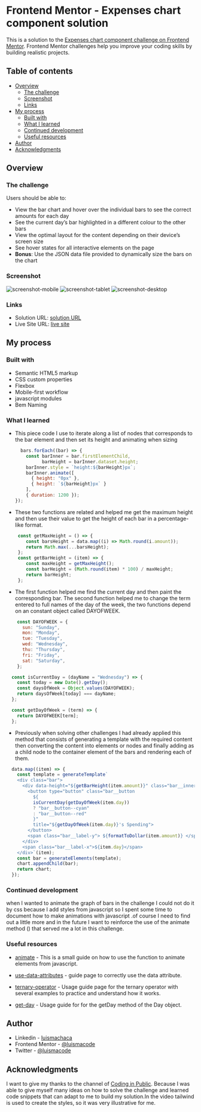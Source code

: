 # Frontend Mentor - Expenses chart component solution

This is a solution to the [Expenses chart component challenge on Frontend Mentor](https://www.frontendmentor.io/challenges/expenses-chart-component-e7yJBUdjwt). Frontend Mentor challenges help you improve your coding skills by building realistic projects.

## Table of contents

- [Overview](#overview)
  - [The challenge](#the-challenge)
  - [Screenshot](#screenshot)
  - [Links](#links)
- [My process](#my-process)
  - [Built with](#built-with)
  - [What I learned](#what-i-learned)
  - [Continued development](#continued-development)
  - [Useful resources](#useful-resources)
- [Author](#author)
- [Acknowledgments](#acknowledgments)

## Overview

### The challenge

Users should be able to:

- View the bar chart and hover over the individual bars to see the correct amounts for each day
- See the current day’s bar highlighted in a different colour to the other bars
- View the optimal layout for the content depending on their device’s screen size
- See hover states for all interactive elements on the page
- **Bonus**: Use the JSON data file provided to dynamically size the bars on the chart

### Screenshot

![screenshot-mobile](./screenshot/expenses-chart-mobile.jpeg)
![screenshot-tablet](./screenshot/expenses-chart-tablet.jpeg)
![screenshot-desktop](./screenshot/expenses-chart-desktop.jpeg)

### Links

- Solution URL: [solution URL](https://www.frontendmentor.io/solutions/expenseschartcomponentmain-gNX4YtOjgA)
- Live Site URL: [live site](https://luismacode.github.io/expenses-chart-component-main/)

## My process

### Built with

- Semantic HTML5 markup
- CSS custom properties
- Flexbox
- Mobile-first workflow
- javascript modules
- Bem Naming
  
### What I learned

- This piece code I use to iterate along a list of nodes that corresponds to the bar element and then set its height and animating when sizing

  ```js
    bars.forEach((bar) => {
      const barInner = bar.firstElementChild,
            barHeight = barInner.dataset.height;
      barInner.style = `height:${barHeight}px`;
      barInner.animate([
        { height: "0px" }, 
        { height: `${barHeight}px` }
      ], 
      { duration: 1200 });
  });
  ```

- These two functions are related and helped me get the maximum height and then use their value to get the height of each bar in a percentage-like format.

  ```js
   const getMaxHeight = () => {
      const barsHeight = data.map((i) => Math.round(i.amount));
      return Math.max(...barsHeight);
   };
   const getBarHeight = (item) => {
      const maxHeight = getMaxHeight();
      const barHeight = (Math.round(item) * 100) / maxHeight;
      return barHeight;
   }; 
  ```

- The first function helped me find the current day and then paint the corresponding bar. The second function helped me to change the term entered to full names of the day of the week, the two functions depend on an constant object called DAYOFWEEK.

```js
    const DAYOFWEEK = {
      sun: "Sunday",
      mon: "Monday",
      tue: "Tuesday",
      wed: "Wednesday",
      thu: "Thursday",
      fri: "Friday",
      sat: "Saturday",
    };
  ```

  ```js
    const isCurrentDay = (dayName = "Wednesday") => {
      const today = new Date().getDay();
      const daysOfWeek = Object.values(DAYOFWEEK);
      return daysOfWeek[today] === dayName;
    };
  ```
  
  ```js
    const getDayOfWeek = (term) => {
      return DAYOFWEEK[term];
    };
  ```

- Previously when solving other challenges I had already applied this method that consists of generating a template with the required content then converting the content into elements or nodes and finally adding as a child node to the container element of the bars and rendering each of them.

```js
  data.map((item) => {
    const template = generateTemplate`
    <div class="bar">
      <div data-height="${getBarHeight(item.amount)}" class="bar__inner">
        <button type="button" class="bar__button 
          ${
          isCurrentDay(getDayOfWeek(item.day))
          ? "bar__button--cyan"
          : "bar__button--red"
          }" 
          title="${getDayOfWeek(item.day)}'s Spending">
        </button>
        <span class="bar__label-y"> ${formatToDollar(item.amount)} </span>
      </div>
      <span class="bar__label-x">${item.day}</span>
    </div>`(item);
    const bar = generateElements(template);
    chart.appendChild(bar);
    return chart;
  });
```

### Continued development

when I wanted to animate the graph of bars in the challenge I could not do it by css because I add styles from javascript so I spent some time to document how to make animations with javascript .of course I need to find out a little more and in the future I want to reinforce the use of the animate method () that served me a lot in this challenge.

### Useful resources

- [animate](https://developer.mozilla.org/es/docs/Web/API/Element/animate) - This is a small guide on how to use the function to animate elements from javascript.

- [use-data-attributes](https://developer.mozilla.org/en-US/docs/Learn/HTML/Howto/Use_data_attributes) - guide page to correctly use the data attribute.

- [ternary-operator](https://developer.mozilla.org/es/docs/Web/JavaScript/Reference/Operators/Conditional_Operator) - Usage guide page for the ternary operator with several examples to practice and understand how it works.

- [get-day](https://developer.mozilla.org/en-US/docs/Web/JavaScript/Reference/Global_Objects/Date/getDay) - Usage guide for  for the getDay method of the Day object.

## Author

- Linkedin - [luismachaca](https://www.linkedin.com/in/luismachaca)
- Frontend Mentor - [@luismacode](https://www.frontendmentor.io/profile/luismacode)
- Twitter - [@luismacode](https://www.twitter.com/luismacode)

## Acknowledgments

 I want to give my thanks to the channel of [Coding in Public](https://www.youtube.com/watch?v=OkKcKzc9iK0&list=WL&index=1). Because I was able to give myself many ideas on how to solve the challenge and learned code snippets that can adapt to me to build my solution.In the video tailwind is used to create the styles, so it was very illustrative for me.
